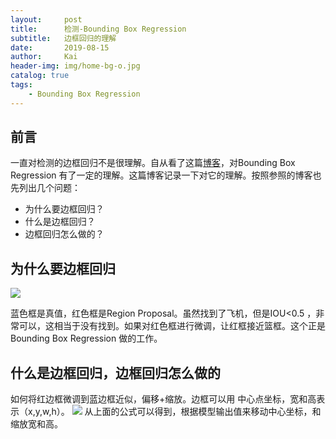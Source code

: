 ```yaml
---
layout:     post
title:      检测-Bounding Box Regression
subtitle:   边框回归的理解
date:       2019-08-15
author:     Kai
header-img: img/home-bg-o.jpg
catalog: true
tags:
    - Bounding Box Regression 
---
```


## 前言
一直对检测的边框回归不是很理解。自从看了这篇[博客](https://blog.csdn.net/zijin0802034/article/details/77685438)，对Bounding Box Regression 有了一定的理解。这篇博客记录一下对它的理解。按照参照的博客也先列出几个问题：

- 为什么要边框回归？
- 什么是边框回归？
- 边框回归怎么做的？

## 为什么要边框回归
<img src="{{ site.baseurl }}/img/2019-8-15-detection-Bounding Box Regression/Bounding-box-Regression.png" /> 

蓝色框是真值，红色框是Region Proposal。虽然找到了飞机，但是IOU<0.5 ，非常可以，这相当于没有找到。如果对红色框进行微调，让红框接近篮框。这个正是Bounding Box Regression 做的工作。

## 什么是边框回归，边框回归怎么做的

如何将红边框微调到蓝边框近似，偏移+缩放。边框可以用 中心点坐标，宽和高表示（x,y,w,h）。
<img src="{{ site.baseurl }}/img/2019-8-13-YOLOV3-STRUCTURE/yolo_v3_out.png" /> 
从上面的公式可以得到，根据模型输出值来移动中心坐标，和缩放宽和高。





